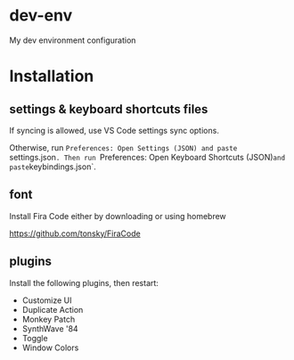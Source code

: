 # dev-env
My dev environment configuration

# Installation

## settings & keyboard shortcuts files

If syncing is allowed, use VS Code settings sync options.

Otherwise, run `Preferences: Open Settings (JSON) and paste `settings.json`. Then run `Preferences: Open Keyboard Shortcuts (JSON)` and paste `keybindings.json`. 

## font

Install Fira Code either by downloading or using homebrew

https://github.com/tonsky/FiraCode

## plugins

Install the following plugins, then restart:

* Customize UI
* Duplicate Action
* Monkey Patch
* SynthWave '84
* Toggle
* Window Colors
